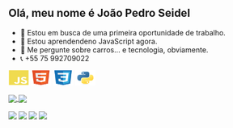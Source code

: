 ## Olá, meu nome é João Pedro Seidel

- 🔭 Estou em busca de uma primeira oportunidade de trabalho.
- 🌱 Estou aprendendeno JavaScript agora.
- 💬 Me pergunte sobre carros... e tecnologia, obviamente.
- 📞 +55 75 992709022
<div style="display: inline_block">
  <img align="center" alt="Js" height="30" width="40" src="https://raw.githubusercontent.com/devicons/devicon/master/icons/javascript/javascript-plain.svg">
  <img align="center" alt="HTML" height="30" width="40" src="https://raw.githubusercontent.com/devicons/devicon/master/icons/html5/html5-original.svg">
  <img align="center" alt="CSS" height="30" width="40" src="https://raw.githubusercontent.com/devicons/devicon/master/icons/css3/css3-original.svg">
  <img align="center" alt="Python" height="30" width="40" src="https://raw.githubusercontent.com/devicons/devicon/master/icons/python/python-original.svg">
</div>
<a href="https://github.com/joaopseidel/github-readme-stats"><br>
  <img height=200 align="center" src="https://github-readme-stats.vercel.app/api?username=joaopseidel&show_icons=true&theme=tokyonight" />
</a>
<a href="https://github.com/joaopseidel/convoychat">
  <img height=200 align="center" src="https://github-readme-stats.vercel.app/api/top-langs/?username=joaopseidel&layout=compact&theme=tokyonight" />
</a>

<div><br>
    <a href="https://www.instagram.com/joaopedro_seidel/" target="_blank"><img src="https://img.shields.io/badge/-Instagram-%23E4405F?style=for-the-badge&logo=instagram&logoColor=white" target="_blank"></a>
    <a href = "mailto:joaopedrobsdl@gmail.com"><img src="https://img.shields.io/badge/-Gmail-%23333?style=for-the-badge&logo=gmail&logoColor=white" target="_blank"></a>
    <a href="https://www.linkedin.com/in/jo%C3%A3o-pedro-seidel-627685191/" target="_blank"><img src="https://img.shields.io/badge/-LinkedIn-%230077B5?style=for-the-badge&logo=linkedin&logoColor=white" target="_blank"></a> 
    <a href="https://wa.me/5575992709022" target="_blank"><img src="https://img.shields.io/badge/WhatsApp-25D366?style=for-the-badge&logo=whatsapp&logoColor=white" target="_blank"></a> 
</div>
